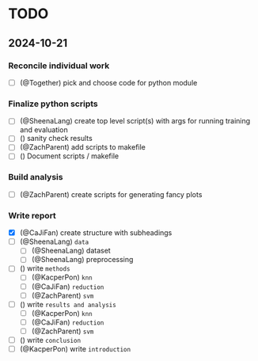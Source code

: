 # TODO

## 2024-10-21

### Reconcile individual work
- [ ] (@Together) pick and choose code for python module

### Finalize python scripts
- [ ] (@SheenaLang) create top level script(s) with args for running training and evaluation
- [ ] () sanity check results
- [ ] (@ZachParent) add scripts to makefile
- [ ] () Document scripts / makefile

### Build analysis
- [ ] (@ZachParent) create scripts for generating fancy plots

### Write report
- [x] (@CaJiFan) create structure with subheadings
- [ ] (@SheenaLang) `data`
    - [ ] (@SheenaLang) dataset
    - [ ] (@SheenaLang) preprocessing
- [ ] () write `methods`
    - [ ] (@KacperPon) `knn`
    - [ ] (@CaJiFan) `reduction`
    - [ ] (@ZachParent) `svm`
- [ ] () write `results and analysis`
    - [ ] (@KacperPon) `knn`
    - [ ] (@CaJiFan) `reduction`
    - [ ] (@ZachParent) `svm`
- [ ] () write `conclusion`
- [ ] (@KacperPon) write `introduction`
